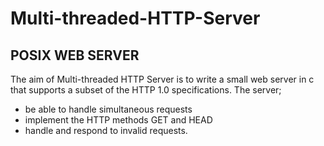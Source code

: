 # Multi-threaded-HTTP-Server
## POSIX WEB SERVER

The aim of Multi-threaded HTTP Server is to write a small web server in c that supports a subset of the HTTP 1.0 specifications.
The server;
- be able to handle simultaneous requests 
- implement the HTTP methods GET and HEAD
- handle and respond to invalid requests.
